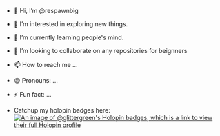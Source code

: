 - 👋 Hi, I’m @respawnbig
- 👀 I’m interested in exploring new things.
- 🌱 I’m currently learning people's mind.
- 💞️ I’m looking to collaborate on any repositories for beignners
- 📫 How to reach me ...
- 😄 Pronouns: ...
- ⚡ Fun fact: ...

- Catchup my holopin badges here:
[![An image of @glittergreen's Holopin badges, which is a link to view their full Holopin profile](https://holopin.me/glittergreen)](https://holopin.io/@glittergreen)

<!---
glittergreen/glittergreen is a ✨ special ✨ repository because its `README.md` (this file) appears on your GitHub profile.
You can click the Preview link to take a look at your changes.
--->
